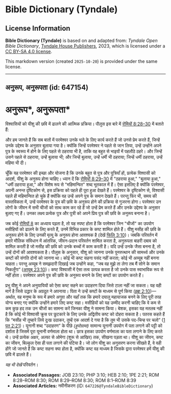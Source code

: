 # Bible Dictionary (Tyndale)

## License Information

**Bible Dictionary (Tyndale)** is based on and adapted from: _Tyndale Open Bible Dictionary_, [Tyndale House Publishers](https://tyndaleopenresources.com/), 2023, which is licensed under a [CC BY-SA 4.0 license](https://creativecommons.org/licenses/by-sa/4.0/legalcode.en).

This markdown version (created `2025-10-20`) is provided under the same license.



--------------------------------

## अनुरूप, अनुरूपता (id: 647154)

अनुरूप\*, अनुरूपता\*
====================

विश्वासियों को यीशु की छवि में ढालने की आत्मिक प्रक्रिया। पौलुस इस बारे में [रोमियों 8:28–30](https://ref.ly/Rom8:28-Rom8:30) में बताते हैं:

और हम जानते हैं कि सब बातों में परमेश्वर उनके भले के लिए कार्य करते हैं जो उनसे प्रेम करते हैं, जिन्हें उनके उद्देश्य के अनुसार बुलाया गया है। क्योंकि जिन्हें परमेश्वर ने पहले से जान लिया, उन्हें उन्होंने अपने पुत्र के स्वरूप में होने के लिए पहले से ठहराया भी है, ताकि वह बहुत से भाइयों में पहलौठे ठहरे। और जिन्हें उसने पहले से ठहराया, उन्हें बुलाया भी; और जिन्हें बुलाया, उन्हें धर्मी भी ठहराया; जिन्हें धर्मी ठहराया, उन्हें महिमा भी दी।

चूँकि यह परमेश्वर की इच्छा और योजना है कि उनके बहुत से पुत्र और पुत्रियाँ हों, प्रत्येक विश्वासी को आदर्श, यीशु के अनुरूप होना चाहिए। ध्यान दें कि [रोमियों 8:29–30](https://ref.ly/Rom8:29-Rom8:30) में "ठहराया हुआ," "बुलाया हुआ," "धर्मी ठहराया हुआ," और विशेष रूप से "महिमान्वित" शब्द भूतकाल में हैं। ऐसा इसलिए है क्योंकि परमेश्वर, अपनी अनन्त दृष्टिकोण से, इस प्रक्रिया को पहले ही पूरा हुआ देखते हैं। परमेश्वर के दृष्टिकोण से, विश्वासी पहले ही महिमान्वित हो चुके हैं क्योंकि वह उन्हें अपने पुत्र के समान देखते हैं। परन्तु फिर भी, समय की वास्तविकता में, उन्हें परमेश्वर के पुत्र की छवि के अनुरूप होने की प्रक्रिया से गुजरना होगा। परमेश्वर उन लोगों के जीवन में सभी चीजों को साथ काम कर रहे हैं जो उन्हें प्रेम करते हैं और उनके उद्देश्य के अनुसार बुलाए गए हैं। उनका लक्ष्य प्रत्येक पुत्र और पुत्री को अपने प्रिय पुत्र की छवि के अनुरूप बनाना है।

जब कोई [रोमियों 8](https://ref.ly/Rom8:1-Rom8:39) का अध्याय पढ़ता है, तो यह स्पष्ट होता है कि परमेश्वर जिन "चीजों" का उपयोग मसीहियों को ढालने के लिए करते हैं, उनमें विभिन्न प्रकार के कष्ट शामिल होते हैं। यीशु मसीह की छवि के अनुरूप होने के लिए उनकी मृत्यु के अनुरूप होना आवश्यक है (देखें [फिलि 3:10](https://ref.ly/Phil3:10))। जबकि परिवर्तन में हमारे मौलिक संविधान में आंतरिक, जीवन\-प्रदान परिवर्तन शामिल करता है, अनुरूपता बाहरी दबाव को शामिल करती है जो मसीह की छवि को उनके बच्चों में काम करती है। यदि उन्हें उनके जैसा बनना है, तो उन्हें दोनों की आवश्यकता है। पौलुस के अनुसार, यीशु को जानना उनके पुनरुत्थान की सामर्थ्य और उनके कष्टों की संगति दोनों को जानना था। कोई भी कष्ट सहना पसंद नहीं करता; कोई भी अय्यूब नहीं बनना चाहता। परन्तु अय्यूब ने समझदारी दिखाई जब उन्होंने कहा, “जब वह मुझे ता लेगा तब मैं सोने के समान निकलूँगा” ([अय्यूब 23:10](https://ref.ly/Job23:10))। कष्ट विश्वासी में ऐसा तत्व उत्पन्न करता है जो उनके पास स्वाभाविक रूप से नहीं होता। परमेश्वर अपने पुत्र की छवि के अनुरूप बनाने के लिए कष्टों का उपयोग करते हैं।

प्रभु यीशु ने अपने अनुयायियों को ऐसा कष्ट सहने का उदाहरण दिया जिसे टाला नहीं जा सकता। यह वही मार्ग है जिसे उद्धार के अग्रदूत ने अपनाया। पिता ने उन्हें कष्टों के माध्यम से पूर्ण किया ([इब्रा 2:10](https://ref.ly/Heb2:10))—अर्थात, वह मनुष्य के रूप में हमारे अगुवा और यहाँ तक कि हमारे दयालु महायाजक बनने के लिए पूरी तरह योग्य बनाए गए क्योंकि उन्होंने हमारे लिए कष्ट सहा। मसीहियों को यह उम्मीद करनी चाहिए कि वे कम से कम कुछ हद तक उन चीजों का सामना करें जिनका यीशु ने सामना किया। बेशक, इसका यह मतलब नहीं है कि कोई भी विश्वासी क्रूस पर छुटकारे के लिए उनके अद्वितीय कष्ट को दोहरा सकता है। पतरस कहते हैं कि “मसीह भी तुम्हारे लिये दुःख उठाकर, तुम्हें एक आदर्श दे गया है कि तुम भी उसके पद\-चिन्ह पर चलो” ([1 पत 2:21](https://ref.ly/1Pet2:21))। यूनानी शब्द “उदाहरण” के पीछे *(*हुपोग्रामा*)* सामान्य यूनानी उपयोग में पता लगाने की पट्टी को दर्शाता है जिसमें पूरा यूनानी वर्णमाला होता था। छात्र इसका उपयोग वर्णमाला का पता लगाने के लिए करते थे। उन्हें प्रत्येक अक्षर, अल्फा से ओमेगा (शुरू से आखिर) तक, सीखना पड़ता था। यीशु का जीवन, कष्ट का जीवन, बिल्कुल ऐसा ही पता लगाने की पटिया है। जो लोग यीशु का अनुसरण करना सीखते हैं, वे वही होंगे जो जानते हैं कि कष्ट सहना क्या होता है, क्योंकि कष्ट वह माध्यम है जिसके द्वारा परमेश्वर हमें यीशु की छवि में ढालते हैं।

*यह भी देखें* परिवर्तन।

* **Associated Passages:** JOB 23:10; PHP 3:10; HEB 2:10; 1PE 2:21; ROM 8:28–ROM 8:30; ROM 8:29–ROM 8:30; ROM 8:1–ROM 8:39
* **Associated Articles:** नवीनीकरण (ID: `647226@TyndaleBibleDictionary`)

